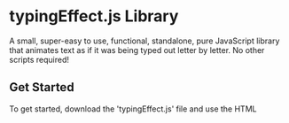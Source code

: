 # typingEffect.js Library
A small, super-easy to use, functional, standalone, pure JavaScript library that animates text as if it was being typed out letter by letter. No other scripts required!

## Get Started
To get started, download the 'typingEffect.js' file and use the HTML <script> tag to import it. That's it!
<br><br>
If the page might be out of focus for longer than 5 seconds, say the user is on another tab, some features could be broken due to browser tick throttling . Check out this: https://github.com/turuslan/HackTimer to solve this issue. There is nothing my script can do apart from copy the linked script.

## Demo
Before you learn how to use this library, you may want to see a demo! Click this link to be directed to one: http://lnps.co.uk/customLibraries/customWriting/demo.html. Use the console to have a look at the script.

## HTML Setup
A list of attributes you can give elements that you want to animate is as follows:
 - <b>addTypingEffect</b>: required for all elements that you would like the text inside to be animated. Don't worry, \<br>s are taken into account! This attribute does not need a value.
 - <b>typingSpeed</b>: required for all elements that use the 'addTypingEffect' attribute. A string ("") that contains a float. It is how long <i>in seconds</i> the pause between letters should be. Example: <code>\<p typingSpeed="0.5">\</p></code>
 - <b>typingLoop</b>: required for all elements that use the 'addTypingEffect' attribute. A string ("") that contains either 'false' or how long <i>in seconds</i> the pause between each loop should be, usually how long the text is not changing but is visible (check out <code>typingBackspace</code> for more information). Example: <code>\<p typingLoop="2">\</p></code> or <code>\<p typingLoop="false">\</p></code>
 - <b>typingKeepHeight</b>: required for all elements that use the 'addTypingEffect' attribute. A string ("") that contains a boolean. On multiline text, other elements beneath will move up and down when text is written, if this value is false. By making this value 'true', this library will calculate the space needed and ensure that elements beneath will not move about. Recommended for multiline text. Example: <code>\<p typingKeepHeight="true">\</p></code> or <code>\<p typingKeepHeight="false">\</p></code>
 - <b>typingStopAllow</b>: required for all elements that use the 'addTypingEffect' attribute. A string ("") that contains a boolean. Dictates wether JavaScript is allowed to stop this elements animation. Explained more in the JavaScript Usage section. Example: <code>\<p typingStopAllow="true">\</p></code> or <code>\<p typingStopAllow="false">\</p></code>
 - <b>typingBackspace</b>: required for all elements that use the 'addTypingEffect' attribute. Only matters if <code>typingLoop</code> is not false. A string ("") that contains either 'false' or how long <i>in seconds</i> the text is visible before being backspaced at the same rate as <code>typingSpeed</code>. If this is not false, the <code>typingLoop</code> value becomes how long the text is not shown for, between all characters being backspaced and the text being animated again. If this attribute's value is 'false', then the text will be shown for the value of <code>typingLoop</code>, and then deleted in one big block and started again. Example: <code>\<p typingBackspace="2">\</p></code> or <code>\<p typingBackspace="false">\</p></code> 
<br><br>
 - <b>id</b>: required for all elements that use the 'addTypingEffect' attribute. This is just the standard HTML tag, but it gives the script something to work with.
 <br><br>
 - <b>typingAnimating</b>: <b>do not include</b>. This is a way of checking if the element is being animated, before calling <code>stopAnimation(id)</code>. If it is 'false' or undefined/null, then the element is not being animated. Calling <code>stopAnimation(id)</code> will not call the <code>typingEffectStopped(element)</code> function if this property is not true. 
 
Text inside the element is animated, and \<br>s are rendered as they should be. <b>Other child tags/elements will be written out!</b>

## JavaScript Usage
You must keep the 'window' objects: animateData, i, clock, outerClock, backspaceClock & wellKnownTypingEffect free from use throughout your JavaScript. You cannot define any (except the last one) of the functions below.
<br>
 - <b>typeWrite()</b>: this function will immediately start all typing animations with their appropriate options as listed above in the HTML Setup section.
 - <b>stopAnimation(id)</b>: this function will attempt to stop the typing animation of the given id's element. This must be called before attempting to change the innerHTML of an animated object. If the 'typingStopAllow' is set to false, the typing animation will not stop and a warning will be raised in the console. If it is set to true, then the typing will stop. Read about the next function to handle the element when typing stops...
 - User Created <b>typingEffectStopped(element)</b>: this function must be created by the user of this script. When an animation is stopped successfully, this function will be attempted to be called. If this function does exist, and the call is successfull, 'element' becomes the overall element that was stopped. To get the 'id' of the element (this is strongly recommended), use <code>element["id"]</code>. It is safe to change the innerHTML property inside this function: <code>document.getElementById(element["id"]).innerHTML="New Text"</code>. If you need to deal with more than one stoppage, use an if statement to compare the 'element'.<br>For example, to change the content being written: <code>stopAnimation(elementId); function typingEffectStopped(element){document.getElementById(element["id"]).innerHTML="New Text"; document.getElementById(element["id"]).setAttribute("addTypingEffect",""); typeWrite();}</code>

## Thanks for using this library!
Please leave a star if you found it useful or if you liked it!
